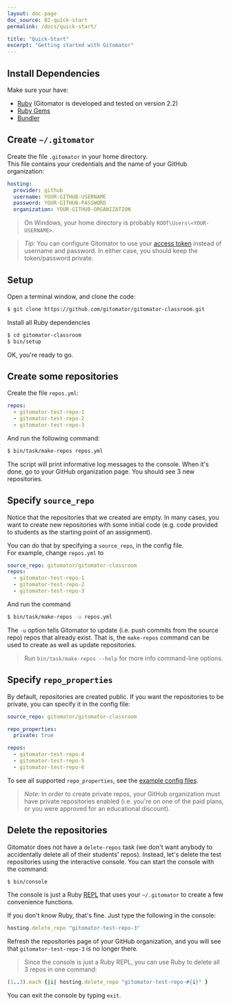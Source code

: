 ```yaml
---
layout: doc-page
doc_source: 02-quick-start
permalink: /docs/quick-start/

title: "Quick-Start"
excerpt: "Getting started with Gitomator"
---
```


## Install Dependencies

Make sure your have:

* [Ruby](https://www.ruby-lang.org/en/downloads/) (Gitomator is developed and tested on version 2.2)
* [Ruby Gems](https://rubygems.org/pages/download)
* [Bundler](http://bundler.io/)


## Create `~/.gitomator`

Create the file `.gitomator` in your home directory.      
This file contains your credentials and the name of your GitHub organization:

```yaml
hosting:
  provider: github
  username: YOUR-GITHUB-USERNAME
  password: YOUR-GITHUB-PASSWORD
  organization: YOUR-GITHUB-ORGANIZATION
```

 > On Windows, your home directory is probably `ROOT\Users\<YOUR-USERNAME>`.

 > _Tip:_ You can configure Gitomator to use your [access token](https://github.com/blog/1509-personal-api-tokens)
   instead of username and password. In either case, you should keep the token/password
   private.

## Setup

Open a terminal window, and clone the code:

```bash
$ git clone https://github.com/gitomator/gitomator-classroom.git
```

Install all Ruby dependencies

```bash
$ cd gitomator-classroom
$ bin/setup
```

OK, you're ready to go.

## Create some repositories

Create the file `repos.yml`:

```yaml
repos:
  - gitomator-test-repo-1
  - gitomator-test-repo-2
  - gitomator-test-repo-3
```

And run the following command:

```sh
$ bin/task/make-repos repos.yml
```

The script will print informative log messages to the console.
When it's done, go to your GitHub organization page.
You should see 3 new repositories.

## Specify `source_repo`

Notice that the repositories that we created are empty.
In many cases, you want to create new repositories with some initial code (e.g.
code provided to students as the starting point of an assignment).

You can do that by specifying a `source_repo`, in the config file.        
For example, change `repos.yml` to

```yaml
source_repo: gitomator/gitomator-classroom
repos:
  - gitomator-test-repo-1
  - gitomator-test-repo-2
  - gitomator-test-repo-3
```

And run the command

```sh
$ bin/task/make-repos -u repos.yml
```

The `-u` option tells Gitomator to update (i.e. push commits from the source
repo) repos that already exist. That is, the `make-repos` command can be used to
create as well as update repositories.

 > Run `bin/task/make-repos --help` for more info command-line options.


## Specify `repo_properties`

By default, repositories are created public.
If you want the repositories to be private, you can specify it in the config file:

```yaml
source_repo: gitomator/gitomator-classroom

repo_properties:
  private: true

repos:
  - gitomator-test-repo-4
  - gitomator-test-repo-5
  - gitomator-test-repo-6
```

To see all supported `repo_properties`, see the [example config files](/docs/classroom/config-files).

 > _Note:_ In order to create private repos, your GitHub organization must have
 private repositories enabled (i.e. you're on one of the paid plans, or you were
 approved for an educational discount).

## Delete the repositories

Gitomator does not have a `delete-repos` task (we don't want anybody to
accidentally delete all of their students' repos). Instead, let's delete the test repositories using the interactive console. You can start the console with the command:

```sh
$ bin/console
```

The console is just a Ruby [REPL](https://en.wikipedia.org/wiki/Read%E2%80%93eval%E2%80%93print_loop)
that uses your `~/.gitomator` to create a few convenience functions.

If you don't know Ruby, that's fine. Just type the following in the console:

```ruby
hosting.delete_repo "gitomator-test-repo-3"
```

Refresh the repositories page of your GitHub organization, and you will see that
`gitomator-test-repo-3` is no longer there.

 > Since the console is just a Ruby REPL, you can use Ruby to delete all 3 repos
in one command:
```ruby
(1..3).each {|i| hosting.delete_repo "gitomator-test-repo-#{i}" }
```

You can exit the console by typing `exit`.
